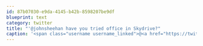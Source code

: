 ```yaml
---
id: 87b07030-e9da-4145-b42b-8598207be9df
blueprint: text
category: twitter
title: "'@johnsheehan have you tried office in Skydrive?"
caption: '<span class="username username_linked">@<a href="https://twitter.com/johnsheehan" title="John Sheehan Was Here">johnsheehan</a></span> have you tried office in Skydrive?'
---
```

